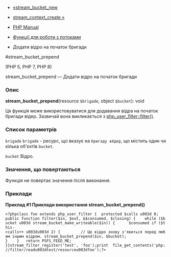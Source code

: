 - [«stream_bucket_new](function.stream-bucket-new.md)
- [stream_context_create »](function.stream-context-create.md)

- [PHP Manual](index.md)
- [Функції для роботи з потоками](ref.stream.md)
- Додати відро на початок бригади

#stream_bucket_prepend

(PHP 5, PHP 7, PHP 8)

stream_bucket_prepend — Додати відро на початок бригади

### Опис

**stream_bucket_prepend**(resource `$brigade`, object `$bucket`): void

Ця функція може використовуватися для додавання відра на початок бригади
відер. Зазвичай вона викликається з
[php_user_filter::filter()](php-user-filter.filter.md).

### Список параметрів

`brigade`
`brigade` - ресурс, що вказує на `бригаду вёдер`, що містить
один чи кілька об'єктів `bucket`.

`bucket`
Відро.

### Значення, що повертаються

Функція не повертає значення після виконання.

### Приклади

**Приклад #1 Приклади використання **stream_bucket_prepend()****

`<?phpclass foo extends php_user_filter {  protected $calls u003d 0; public function filter($in, $out, &$consumed, $closing) {    while ($bucket u003d stream_bucket_make_writeable($in)) {      $consumed if ($this->calls++ u003du003d 2) {         // Це відро знову з'явиться перед любим іншим відром. stream_bucket_prepend($in, $bucket); }    }   return PSFS_FEED_ME; }}stream_filter_register('test', 'foo');print  file_get_contents('php://filter/readu003dtest/resourceu003dfoo');?> `
